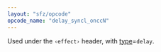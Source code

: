 ```yaml
---
layout: "sfz/opcode"
opcode_name: "delay_syncl_onccN"
---
```

Used under the `‹effect›` header, with [type]=`delay`.

[type]: type#delay
